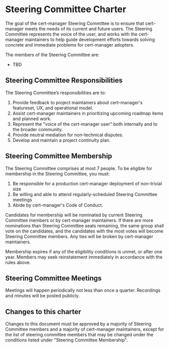 # Steering Committee Charter

The goal of the cert-manager Steering Committee is to ensure that cert-manager
meets the needs of its current and future users. The Steering Committee
represents the voice of the user, and works with the cert-manager maintainers to
help guide development efforts towards solving concrete and immediate problems
for cert-manager adopters.

The members of the Steering Committee are:

- TBD

## Steering Committee Responsibilities

The Steering Committee’s responsibilities are to:

1. Provide feedback to project maintainers about cert-manager's featureset, UX,
   and operational model.
2. Assist cert-manager maintainers in prioritizing upcoming roadmap items and
   planned work.
3. Represent the "voice of the cert-manager user" both internally and to the
   broader community.
4. Provide neutral mediation for non-technical disputes.
5. Develop and maintain a project continuity plan.

## Steering Committee Membership

The Steering Committee comprises at most 7 people. To be eligible for membership
in the Steering Committee, you must:

1. Be responsible for a production cert-manager deployment of non-trivial size
2. Be willing and able to attend regularly-scheduled Steering Committee meetings
3. Abide by cert-manager's Code of Conduct.

Candidates for membership will be nominated by current Steering Committee
members or by cert-manager maintainers. If there are more nominations than
Steering Committee seats remaining, the same group shall vote on the candidates,
and the candidates with the most votes will become Steering Committee members.
Any ties will be broken by cert-manager maintainers.

Membership expires if any of the eligibility conditions is unmet, or after one
year. Members may seek reinstatement immediately in accordance with the rules
above.

## Steering Committee Meetings

Meetings will happen periodically not less than once a quarter. Recordings and
minutes will be posted publicly.

## Changes to this charter

Changes to this document must be approved by a majority of Steering Committee
members and a majority of cert-manager maintainers, except for the list of
steering committee members that may be changed under the conditions listed under
"Steering Committee Membership".
